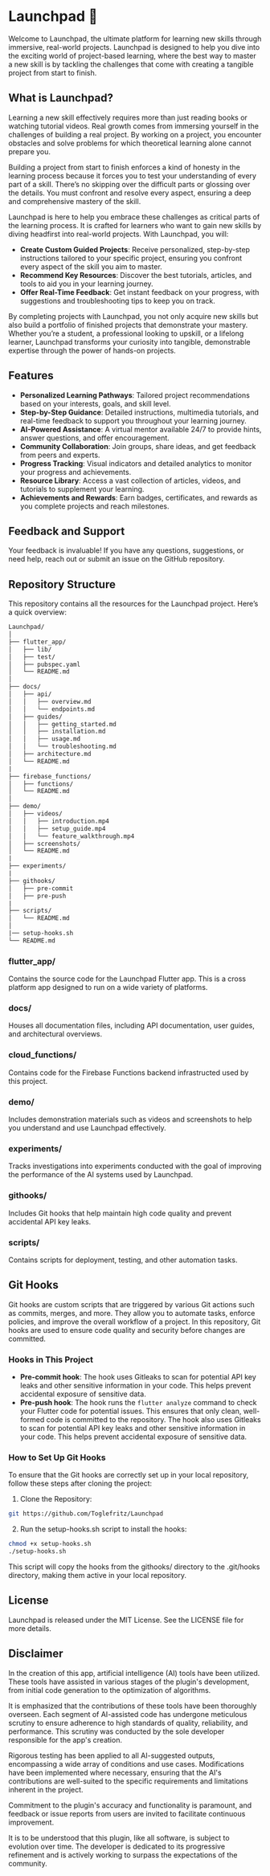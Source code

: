 # Launchpad :rocket:

Welcome to Launchpad, the ultimate platform for learning new skills through immersive, real-world projects. Launchpad is designed to help you dive into the exciting world of project-based learning, where the best way to master a new skill is by tackling the challenges that come with creating a tangible project from start to finish.

## What is Launchpad?

Learning a new skill effectively requires more than just reading books or watching tutorial videos. Real growth comes from immersing yourself in the challenges of building a real project. By working on a project, you encounter obstacles and solve problems for which theoretical learning alone cannot prepare you.

Building a project from start to finish enforces a kind of honesty in the learning process because it forces you to test your understanding of every part of a skill. There’s no skipping over the difficult parts or glossing over the details. You must confront and resolve every aspect, ensuring a deep and comprehensive mastery of the skill.

Launchpad is here to help you embrace these challenges as critical parts of the learning process. It is crafted for learners who want to gain new skills by diving headfirst into real-world projects. With Launchpad, you will:

- **Create Custom Guided Projects**: Receive personalized, step-by-step instructions tailored to your specific project, ensuring you confront every aspect of the skill you aim to master.
- **Recommend Key Resources**: Discover the best tutorials, articles, and tools to aid you in your learning journey.
- **Offer Real-Time Feedback**: Get instant feedback on your progress, with suggestions and troubleshooting tips to keep you on track.

By completing projects with Launchpad, you not only acquire new skills but also build a portfolio of finished projects that demonstrate your mastery. Whether you’re a student, a professional looking to upskill, or a lifelong learner, Launchpad transforms your curiosity into tangible, demonstrable expertise through the power of hands-on projects.

## Features

- **Personalized Learning Pathways**: Tailored project recommendations based on your interests,
  goals, and skill level.
- **Step-by-Step Guidance**: Detailed instructions, multimedia tutorials, and real-time feedback to
  support you throughout your learning journey.
- **AI-Powered Assistance**: A virtual mentor available 24/7 to provide hints, answer questions, and
  offer encouragement.
- **Community Collaboration**: Join groups, share ideas, and get feedback from peers and experts.
- **Progress Tracking**: Visual indicators and detailed analytics to monitor your progress and
  achievements.
- **Resource Library**: Access a vast collection of articles, videos, and tutorials to supplement
  your learning.
- **Achievements and Rewards**: Earn badges, certificates, and rewards as you complete projects and
  reach milestones.

## Feedback and Support

Your feedback is invaluable! If you have any questions, suggestions, or need help, reach out or submit an issue on the GitHub repository.

## Repository Structure

This repository contains all the resources for the Launchpad project. Here’s a quick overview:

```txt
Launchpad/
│
├── flutter_app/
│   ├── lib/
│   ├── test/
│   ├── pubspec.yaml
│   └── README.md
│
├── docs/
│   ├── api/
│   │   ├── overview.md
│   │   └── endpoints.md
│   ├── guides/
│   │   ├── getting_started.md
│   │   ├── installation.md
│   │   ├── usage.md
│   │   └── troubleshooting.md
│   ├── architecture.md
│   └── README.md
|
├── firebase_functions/
│   ├── functions/
│   └── README.md
│
├── demo/
│   ├── videos/
│   │   ├── introduction.mp4
│   │   ├── setup_guide.mp4
│   │   └── feature_walkthrough.mp4
│   ├── screenshots/
│   └── README.md
|
├── experiments/
|
├── githooks/
│   ├── pre-commit
│   ├── pre-push
|
├── scripts/
│   └── README.md
│
|── setup-hooks.sh
└── README.md
```

### flutter_app/

Contains the source code for the Launchpad Flutter app. This is a cross platform app designed to run on a wide
variety of platforms.

### docs/

Houses all documentation files, including API documentation, user guides, and architectural overviews.

### cloud_functions/

Contains code for the Firebase Functions backend infrastructed used by this project.

### demo/

Includes demonstration materials such as videos and screenshots to help you understand and use Launchpad effectively.

### experiments/

Tracks investigations into experiments conducted with the goal of improving the performance of the AI systems used by Launchpad.

### githooks/

Includes Git hooks that help maintain high code quality and prevent accidental API key leaks.

### scripts/

Contains scripts for deployment, testing, and other automation tasks.

## Git Hooks

Git hooks are custom scripts that are triggered by various Git actions such as commits, merges, and more. They allow you to automate tasks, enforce policies, and improve the overall workflow of a project. In this repository, Git hooks are used to ensure code quality and security before changes are committed.

### Hooks in This Project

- **Pre-commit hook**: The hook uses Gitleaks to scan for potential API key leaks and other sensitive information in your code. This helps prevent accidental exposure of sensitive data.
- **Pre-push hook**: The hook runs the `flutter analyze` command to check your Flutter code for potential issues. This ensures that only clean, well-formed code is committed to the repository. The hook also uses Gitleaks to scan for potential API key leaks and other sensitive information in your code. This helps prevent accidental exposure of sensitive data.

### How to Set Up Git Hooks

To ensure that the Git hooks are correctly set up in your local repository, follow these steps after cloning the project:

1. Clone the Repository:

```bash
git https://github.com/Toglefritz/Launchpad
```

2. Run the setup-hooks.sh script to install the hooks:

```bash
chmod +x setup-hooks.sh
./setup-hooks.sh
```

This script will copy the hooks from the githooks/ directory to the .git/hooks directory, making them active in your local repository.

## License

Launchpad is released under the MIT License. See the LICENSE file for more details.

## Disclaimer

In the creation of this app, artificial intelligence (AI) tools have been utilized. These tools  have assisted in various stages of the plugin's development, from initial code generation to the optimization of algorithms.

It is emphasized that the contributions of these tools have been thoroughly overseen. Each segment of AI-assisted code has undergone meticulous scrutiny to ensure adherence to high standards of quality, reliability, and performance. This scrutiny was conducted by the sole developer responsible for the app's creation.

Rigorous testing has been applied to all AI-suggested outputs, encompassing a wide array of conditions and use cases. Modifications have been implemented where necessary, ensuring that the AI's contributions are well-suited to the specific requirements and limitations inherent in the project.

Commitment to the plugin's accuracy and functionality is paramount, and feedback or issue reports from users are invited to facilitate continuous improvement.

It is to be understood that this plugin, like all software, is subject to evolution over time. The developer is dedicated to its progressive refinement and is actively working to surpass the expectations of the community.